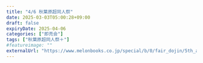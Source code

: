 ```yaml
---
title: "4/6 秋葉原超同人祭"
date: 2025-03-03T05:00:28+09:00
draft: false
expiryDate: 2025-04-06
categories: ["即売会"]
tags: ["秋葉原超同人祭＋"]
#featureimage: ""
externalUrl: "https://www.melonbooks.co.jp/special/b/0/fair_dojin/5th_akihabaradojinfes/general/"
---
```

